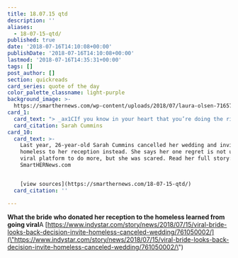```yaml
---
title: 18.07.15 qtd
description: ''
aliases:
  - 18-07-15-qtd/
published: true
date: '2018-07-16T14:10:08+00:00'
publishDate: '2018-07-16T14:10:08+00:00'
lastmod: '2018-07-16T14:35:31+00:00'
tags: []
post_author: []
section: quickreads
card_series: quote of the day
color_palette_classname: light-purple
background_image: >-
  https://smarthernews.com/wp-content/uploads/2018/07/laura-olsen-716572-unsplash-scaled.jpg
card_1:
  card_text: "> _ax1CIf you know in your heart that you’re doing the right thing and you’re just afraid of the consequences, you just have to do it. You have to do what you know in your heart is right.”_nnSarah Cummins"
  card_citation: Sarah Cummins
card_10:
  card_text: >-
    Last year, 26-year-old Sarah Cummins cancelled her wedding and invited the
    homeless to her reception instead. She says her one regret is not using her
    viral platform to do more, but she was scared. Read her full story:
    SmartHERNews.com


    [view sources](https://smarthernews.com/18-07-15-qtd/)
  card_citation: ''

---
```

**What the bride who donated her reception to the homeless learned from going viral**A [https://www.indystar.com/story/news/2018/07/15/viral-bride-looks-back-decision-invite-homeless-canceled-wedding/761050002/](\"https://www.indystar.com/story/news/2018/07/15/viral-bride-looks-back-decision-invite-homeless-canceled-wedding/761050002/\")